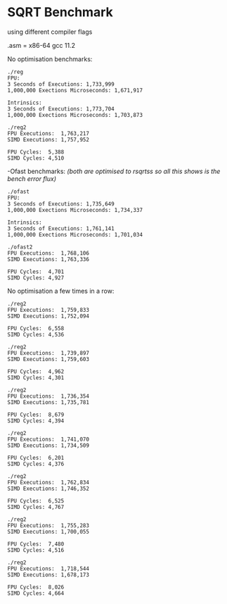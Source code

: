 # SQRT Benchmark
using different compiler flags

.asm = x86-64 gcc 11.2

No optimisation benchmarks:
```
./reg
FPU:
3 Seconds of Executions: 1,733,999
1,000,000 Exections Microseconds: 1,671,917

Intrinsics:
3 Seconds of Executions: 1,773,704
1,000,000 Exections Microseconds: 1,703,873

./reg2
FPU Executions:  1,763,217
SIMD Executions: 1,757,952

FPU Cycles:  5,388
SIMD Cycles: 4,510
```

-Ofast benchmarks: _(both are optimised to rsqrtss so all this shows is the bench error flux)_
```
./ofast
FPU:
3 Seconds of Executions: 1,735,649
1,000,000 Exections Microseconds: 1,734,337

Intrinsics:
3 Seconds of Executions: 1,761,141
1,000,000 Exections Microseconds: 1,701,034

./ofast2
FPU Executions:  1,768,106
SIMD Executions: 1,763,336

FPU Cycles:  4,701
SIMD Cycles: 4,927
```

No optimisation a few times in a row:
```
./reg2
FPU Executions:  1,759,833
SIMD Executions: 1,752,094

FPU Cycles:  6,558
SIMD Cycles: 4,536

./reg2
FPU Executions:  1,739,897
SIMD Executions: 1,759,603

FPU Cycles:  4,962
SIMD Cycles: 4,301

./reg2
FPU Executions:  1,736,354
SIMD Executions: 1,735,781

FPU Cycles:  8,679
SIMD Cycles: 4,394

./reg2
FPU Executions:  1,741,070
SIMD Executions: 1,734,509

FPU Cycles:  6,201
SIMD Cycles: 4,376

./reg2
FPU Executions:  1,762,834
SIMD Executions: 1,746,352

FPU Cycles:  6,525
SIMD Cycles: 4,767

./reg2
FPU Executions:  1,755,283
SIMD Executions: 1,700,055

FPU Cycles:  7,480
SIMD Cycles: 4,516

./reg2
FPU Executions:  1,718,544
SIMD Executions: 1,678,173

FPU Cycles:  8,026
SIMD Cycles: 4,664
```








